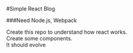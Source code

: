 #Simple React Blog

###Need Node.js, Webpack

Create this repo to understand how react works.  
Create some components.  
It should evolve
